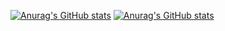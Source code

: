 [![Anurag's GitHub stats](https://github-readme-stats.vercel.app/api?username=superredstoneyt)](https://github.com/anuraghazra/github-readme-stats)
[![Anurag's GitHub stats](https://github-readme-stats.vercel.app/api?username=starrider346)](https://github.com/anuraghazra/github-readme-stats)

